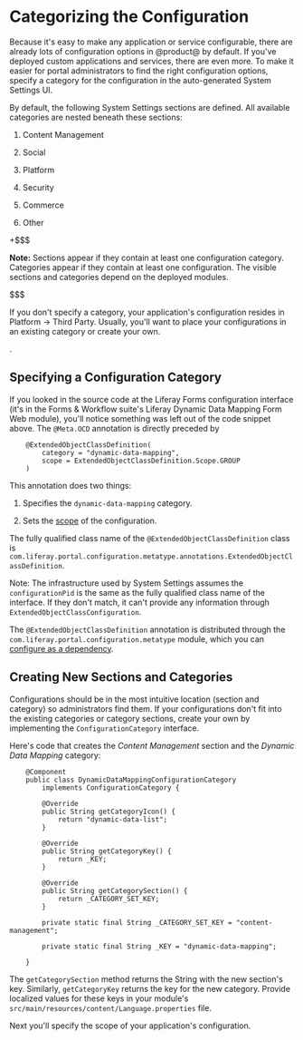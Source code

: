 # Categorizing the Configuration [](id=categorizing-the-configuration)

Because it's easy to make any application or service configurable, there are
already lots of configuration options in @product@ by default. If you've
deployed custom applications and services, there are even more. To make it
easier for portal administrators to find the right configuration options,
specify a category for the configuration in the auto-generated System Settings
UI.

<!-- Here's how the System Settings UI looks:

IMAGES NEED TO BE UPDATED WHEN UI STABILIZES ![Figure 1: Navigate to the Control Panel, click on *Configuration* and then
*System Settings*. You'll find five categories of configurations, including
Other. Click on any configuration to access a form through which the
configuration values can be updated.](../../images/system-settings-ui.png) -->

By default, the following System Settings sections are defined. All
available categories are nested beneath these sections:

1.  Content Management

2.  Social

3.  Platform

4.  Security 

5.  Commerce

6.  Other

+$$$

**Note:** Sections appear if they contain at least one configuration category.
Categories appear if they contain at least one configuration. The visible
sections and categories depend on the deployed modules.

$$$

If you don't specify a category, your application's configuration resides in
Platform &rarr; Third Party. Usually, you'll want to place your configurations
in an existing category or create your own.

<!-- Add Figure of Platform Third Party section when UI stabilizes -->.

## Specifying a Configuration Category [](id=specifying-a-configuration-category)

If you looked in the source code at the Liferay Forms configuration interface
(it's in the Forms & Workflow suite's Liferay Dynamic Data Mapping Form Web
module), you'll notice something was left out of the code snippet above. The
`@Meta.OCD` annotation is directly preceded by

        @ExtendedObjectClassDefinition(
            category = "dynamic-data-mapping",
            scope = ExtendedObjectClassDefinition.Scope.GROUP
        )

This annotation does two things:

1.  Specifies the `dynamic-data-mapping` category.

2.  Sets the 
    [scope](/discover/portal/-/knowledge_base/7-1/system-settings#configuration-scope) 
    of the configuration.

The fully qualified class name of the `@ExtendedObjectClassDefinition` class is
`com.liferay.portal.configuration.metatype.annotations.ExtendedObjectClassDefinition`.

Note: The infrastructure used by System Settings assumes the `configurationPid`
is the same as the fully qualified class name of the interface. If they don't
match, it can't provide any information through
`ExtendedObjectClassConfiguration`.

The `@ExtendedObjectClassDefinition` annotation is distributed through the
`com.liferay.portal.configuration.metatype` module, which you can 
[configure as a dependency](/develop/tutorials/-/knowledge_base/7-1/configuring-dependencies). 

## Creating New Sections and Categories [](id=creating-new-sections-and-categories)

Configurations should be in the most intuitive location (section and category)
so administrators find them. If your configurations don't fit into the existing
categories or category sections, create your own by implementing the
`ConfigurationCategory` interface.

Here's code that creates the *Content Management* section and the *Dynamic
Data Mapping* category:

        @Component
        public class DynamicDataMappingConfigurationCategory
            implements ConfigurationCategory {

            @Override
            public String getCategoryIcon() {
                return "dynamic-data-list";
            }

            @Override
            public String getCategoryKey() {
                return _KEY;
            }

            @Override
            public String getCategorySection() {
                return _CATEGORY_SET_KEY;
            }

            private static final String _CATEGORY_SET_KEY = "content-management";

            private static final String _KEY = "dynamic-data-mapping";

        }

The `getCategorySection` method returns the String with the new section's key.
Similarly, `getCategoryKey` returns the key for the new category. Provide
localized values for these keys in your module's
`src/main/resources/content/Language.properties` file.

Next you'll specify the scope of your application's configuration.
